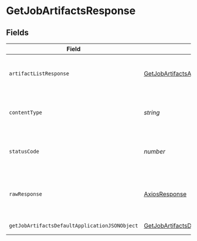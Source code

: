 # GetJobArtifactsResponse


## Fields

| Field                                                                                                     | Type                                                                                                      | Required                                                                                                  | Description                                                                                               |
| --------------------------------------------------------------------------------------------------------- | --------------------------------------------------------------------------------------------------------- | --------------------------------------------------------------------------------------------------------- | --------------------------------------------------------------------------------------------------------- |
| `artifactListResponse`                                                                                    | [GetJobArtifactsArtifactListResponse](../../models/operations/getjobartifactsartifactlistresponse.md)     | :heavy_minus_sign:                                                                                        | A paginated list of the job's artifacts.                                                                  |
| `contentType`                                                                                             | *string*                                                                                                  | :heavy_check_mark:                                                                                        | HTTP response content type for this operation                                                             |
| `statusCode`                                                                                              | *number*                                                                                                  | :heavy_check_mark:                                                                                        | HTTP response status code for this operation                                                              |
| `rawResponse`                                                                                             | [AxiosResponse](https://axios-http.com/docs/res_schema)                                                   | :heavy_minus_sign:                                                                                        | Raw HTTP response; suitable for custom response parsing                                                   |
| `getJobArtifactsDefaultApplicationJSONObject`                                                             | [GetJobArtifactsDefaultApplicationJSON](../../models/operations/getjobartifactsdefaultapplicationjson.md) | :heavy_minus_sign:                                                                                        | Error response.                                                                                           |
